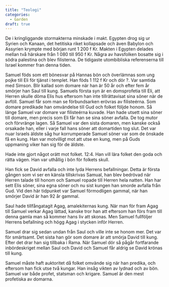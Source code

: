 ```yaml
---
title: "Teologi"
categories:
  - Garden
draft: true
---
```


De i kringliggande stormakterna minskade i makt. Egypten drog sig ur Syrien och Kanaan, det hetitiska riket kollapsade och även Babylon och Assyrien krympte med början runt 1 200 f Kr. Makten i Egypten delades mellan två härskare från 1 080 till 950 f Kr. Några av havsfolken bosatte sig i södra palestina och blev filisterna. De tidigaste utombibliska referenserna till Israel kommer fran denna tiden.

Samuel föds som ett bönesvar på Hannas bön och överlämnas som ung pojke till Eli för tjänst i templet. Han föds 1 112 f Kr och dör ?. Var samtida med Simson. Blir kallad som domare när han är 50 år och efter fem år smörjer han Saul till kung. Samuels första syn är en domsprofetia till Eli, att Herren skulle döma Elis hus eftersom han inte tillrättavisat sina söner när de avföll. Samuel får som man se förbundsarken erövras av filisteérna. Som domare predikade han omvändelse till Gud och folket följde honom. Så länge Samuel var domare var filisteérna kuvade. Han hade utsett sina söner till domare, men precis som Eli får han se sina söner avfalla. De tog mutor och förvränge lagen. Så Samuel var den sista domaren, men kanske också orsakade han, eller i varje fall hans söner att domartiden tog slut. Det var nuar Israels äldste såg hur korrumperade Samuel söner var som de önskade få en kung. Han var motvilligt mot att utse en kung, men på Guds uppmaning viker han sig för de äldste.

Hade inte gjort något orätt mot folket. 12:4. Han vill lära folket den goda och rätta vägen. Han var uthållig i bön för folkets skull.

Han fick se David avfalla och inte lyda Herrens befallningar. Detta är första gången som vi ser en känsla tillskrivas Samual, han blev bedrövad när Herren talade till honom och Samuel ropade till Herren hela natten. Han har sett Elis söner, sina egna söner och nu sist kungen han smorde avfalla från Gud. Vid den här tidpunket var Samuel förmodligen gammal, när han smörjer David är han 92 år gammal.

Saul hade tillfångatagit Agag, amalekiternas kung. När man för fram Agag till Samuel verkar Agag lättad, kanske tror han att eftersom han förs fram till denna gamla man så kommer hans liv att skonas. Men Samuel fullföljer Herrens befallning och högg Agag i stycken inför Herren.

Samuel drar sig sedan undan från Saul och ville inte se honom mer. Det var för smärtsamt. Det sista han gör som domare är att smörja David till kung. Efter det drar han sig tillbaka i Rama. När Samuel dör så pågår fortfarande inbördeskriget mellan Saul och David och Samuel får aldrig se David krönas till kung.

Samuel måste haft auktoritet då folket omvände sig när han predika, och eftersom han fick utse två kungar. Han insåg vikten av lydnad och av bön. Samuel var både profet, statsman och krigare. Samuel är den mest profetiska av domarna.

